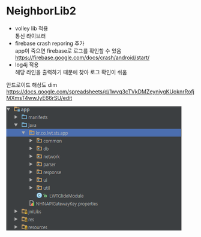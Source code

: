 # NeighborLib2
* volley lib 적용<br>
  통신 라이브러 
* firebase crash reporing 추가<br>
  app이 죽으면 firebase로 로그를 확인할 수 있음<br>
  https://firebase.google.com/docs/crash/android/start/
* log4j 적용<br>
  해당 라인을 출력하기 때문에 찾아 로그 확인이 쉬움


안드로이드 해상도 dim <br>
https://docs.google.com/spreadsheets/d/1wvq3cTVkDMZeyniygKUoknrRofjMXmsT4wwJyE66rSU/edit

![패키지이미지](https://github.com/ts-ha/NeighborLib2/blob/master/app/captures/pakage.PNG)
